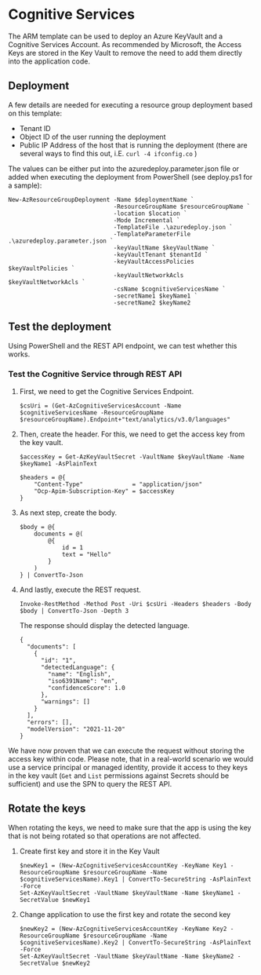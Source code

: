 # Cognitive Services

The ARM template can be used to deploy an Azure KeyVault and a Cognitive Services Account. As recommended by Microsoft, the Access Keys are stored in the Key Vault to remove the need to add them directly into the application code.

## Deployment

A few details are needed for executing a resource group deployment based on this template:

* Tenant ID
* Object ID of the user running the deployment
* Public IP Address of the host that is running the deployment (there are several ways to find this out, i.E. `curl -4 ifconfig.co` )

The values can be either put into the azuredeploy.parameter.json file or added when executing the deployment from PowerShell (see deploy.ps1 for a sample):

```azurepowershell
New-AzResourceGroupDeployment -Name $deploymentName `
                              -ResourceGroupName $resourceGroupName `
                              -location $location `
                              -Mode Incremental `
                              -TemplateFile .\azuredeploy.json `
                              -TemplateParameterFile .\azuredeploy.parameter.json `
                              -keyVaultName $keyVaultName `
                              -keyVaultTenant $tenantId `
                              -keyVaultAccessPolicies $keyVaultPolicies `
                              -keyVaultNetworkAcls $keyVaultNetworkAcls `
                              -csName $cognitiveServicesName `
                              -secretName1 $keyName1 `
                              -secretName2 $keyName2
```

## Test the deployment

Using PowerShell and the REST API endpoint, we can test whether this works.

### Test the Cognitive Service through REST API

1. First, we need to get the Cognitive Services Endpoint.
    
    ```azurepowershell
    $csUri = (Get-AzCognitiveServicesAccount -Name $cognitiveServicesName -ResourceGroupName $resourceGroupName).Endpoint+"text/analytics/v3.0/languages"
    ```

2. Then, create the header. For this, we need to get the access key from the key vault.

    ```azurepowershell
    $accessKey = Get-AzKeyVaultSecret -VaultName $keyVaultName -Name $keyName1 -AsPlainText

    $headers = @{
        "Content-Type"              = "application/json"
        "Ocp-Apim-Subscription-Key" = $accessKey
    }
    ```

3. As next step, create the body.

    ```azurepowershell
    $body = @{
        documents = @(
            @{
                id = 1
                text = "Hello"
            } 
        )
    } | ConvertTo-Json
    ```

4. And lastly, execute the REST request.

    ```azurepowershell
    Invoke-RestMethod -Method Post -Uri $csUri -Headers $headers -Body $body | ConvertTo-Json -Depth 3
    ```

    The response should display the detected language.

    ```azurepowershell
    {
      "documents": [
        {
          "id": "1",
          "detectedLanguage": {
            "name": "English",
            "iso6391Name": "en",
            "confidenceScore": 1.0
          },
          "warnings": []
        }
      ],
      "errors": [],
      "modelVersion": "2021-11-20"
    }
    ```

We have now proven that we can execute the request without storing the access key within code.
Please note, that in a real-world scenario we would use a service principal or managed identity, provide it access to they keys in the key vault (`Get` and `List` permissions against Secrets should be sufficient) and use the SPN to query the REST API.

## Rotate the keys

When rotating the keys, we need to make sure that the app is using the key that is not being rotated so that operations are not affected.

1. Create first key and store it in the Key Vault
    
    ```azurepowershell
    $newKey1 = (New-AzCognitiveServicesAccountKey -KeyName Key1 -ResourceGroupName $resourceGroupName -Name $cognitiveServicesName).Key1 | ConvertTo-SecureString -AsPlainText -Force
    Set-AzKeyVaultSecret -VaultName $keyVaultName -Name $keyName1 -SecretValue $newKey1
    ```

2. Change application to use the first key and rotate the second key

    ```azurepowershell
    $newKey2 = (New-AzCognitiveServicesAccountKey -KeyName Key2 -ResourceGroupName $resourceGroupName -Name $cognitiveServicesName).Key2 | ConvertTo-SecureString -AsPlainText -Force
    Set-AzKeyVaultSecret -VaultName $keyVaultName -Name $keyName2 -SecretValue $newKey2
    ```
